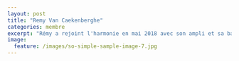 ```yaml
---
layout: post
title: "Remy Van Caekenberghe"
categories: membre
excerpt: "Rémy a rejoint l'harmonie en mai 2018 avec son ampli et sa basse."
image: 
  feature: /images/so-simple-sample-image-7.jpg
---
```

